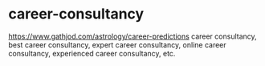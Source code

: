 # career-consultancy
https://www.gathjod.com/astrology/career-predictions career consultancy, best career consultancy, expert career consultancy, online career consultancy, experienced career consultancy, etc.

